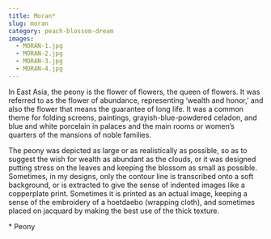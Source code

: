 ```yaml
---
title: Moran*
slug: moran
category: peach-blossom-dream
images:
  - MORAN-1.jpg
  - MORAN-2.jpg
  - MORAN-3.jpg
  - MORAN-4.jpg
---
```


In East Asia, the peony is the flower of flowers, the queen of flowers. It was referred to as the flower of abundance, representing ‘wealth and honor,’ and also the flower that means the guarantee of long life. It was a common theme for folding screens, paintings, grayish-blue-powdered celadon, and blue and white porcelain in palaces and the main rooms or women’s quarters of the mansions of noble families.

The peony was depicted as large or as realistically as possible, so as to suggest the wish for wealth as abundant as the clouds, or it was designed putting stress on the leaves and keeping the blossom as small as possible. Sometimes, in my designs, only the contour line is transcribed onto a soft background, or is extracted to give the sense of indented images like a copperplate print. Sometimes it is printed as an actual image, keeping a sense of the embroidery of a hoetdaebo (wrapping cloth), and sometimes placed on jacquard by making the best use of the thick texture.

&#x2A; Peony
